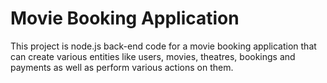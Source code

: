 
# Movie Booking Application

This project is node.js back-end code for a movie booking application that can create various entities like users, movies, theatres, bookings and payments as well as perform various actions on them.
